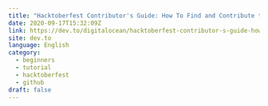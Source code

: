 ```yaml
---
title: "Hacktoberfest Contributor's Guide: How To Find and Contribute to Open-Source Projects"
date: 2020-09-17T15:32:09Z
link: https://dev.to/digitalocean/hacktoberfest-contributor-s-guide-how-to-find-and-contribute-to-open-source-projects-447h?utm_medium=RSS&utm_source=news.12bit.vn
site: dev.to
language: English
category:
  - beginners
  - tutorial
  - hacktoberfest
  - github
draft: false
---
```

